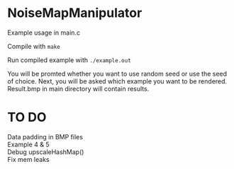 # NoiseMapManipulator

Example usage in main.c

Compile with ```make``` <br>

Run compiled example with ```./example.out``` <br>

You will be promted whether you want to use random seed or use the seed of choice.
Next, you will be asked which example you want to be rendered.
Result.bmp in main directory will contain results.

# TO DO <br>
Data padding in BMP files<br>
Example 4 & 5<br>
Debug upscaleHashMap()<br>
Fix mem leaks<br>
